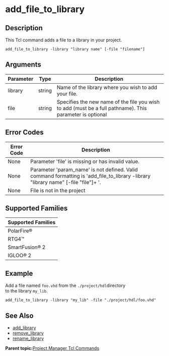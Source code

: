 # add\_file\_to\_library

## Description

This Tcl command adds a file to a library in your project.

```
add_file_to_library -library "library name" [-file "filename"]
```

## Arguments

|Parameter|Type|Description|
|---------|----|-----------|
|library|string|Name of the library where you wish to add your file.|
|file|string|Specifies the new name of the file you wish to add \(must be a full pathname\). This parameter is optional|

## Error Codes

|Error Code|Description|
|----------|-----------|
|None|Parameter 'file' is missing or has invalid value.|
|None|Parameter 'param\_name' is not defined. Valid command formatting is 'add\_file\_to\_library -library "library name" \[-file "file"\]+ '.|
|None|File is not in the project|

## Supported Families

|Supported Families|
|------------------|
|PolarFire®|
|RTG4™|
|SmartFusion® 2|
|IGLOO® 2|

## Example

Add a file named `foo.vhd` from the `./project/hdl`directory<br /> to the library `my_lib`.

```
add_file_to_library -library "my_lib" -file "./project/hdl/foo.vhd"
```

## See Also

-   [add\_library](GUID-77801B31-F55A-477B-8328-D749BC09851E.md)
-   [remove\_library](GUID-E91A013A-E5C7-43F1-A83E-C56C7120BD61.md)
-   [rename\_library](GUID-E575534B-51D2-4B52-9EEC-6B97EEADDA17.md)

**Parent topic:**[Project Manager Tcl Commands](GUID-CE445F8D-419D-434B-9288-A0005F280E89.md)

